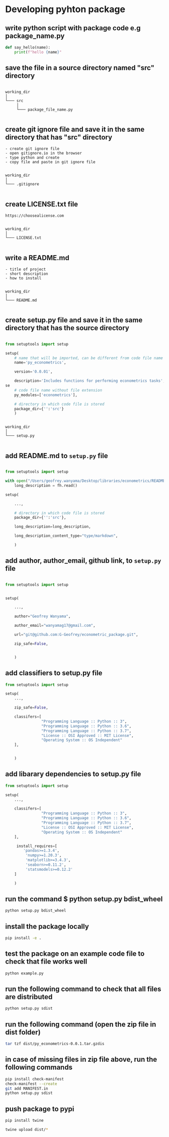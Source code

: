
# Developing pyhton package

## write python script with package code e.g package_name.py
```python
def say_hello(name):
    print(f"hello {name}"
```
## save the file in a source directory named  "src" directory
```

working_dir
│
└─── src
     │
     └─── package_file_name.py
 
```
## create git ignore file and save it in the same directory that has "src" directory
	- create git ignore file
	- open gitignore.io in the browser
	- type python and create
	- copy file and paste in git ignore file

```

working_dir
│
└─── .gitignore
 
```

## create LICENSE.txt file
	https://choosealicense.com
```

working_dir
│
└─── LICENSE.txt
 
```


## write a README.md
	- title of project
	- short description
	- how to install
```

working_dir
│
└─── README.md
 
```

## create setup.py file and save it in the same directory that has the source directory
```python

from setuptools import setup

setup(
    # name that will be imported, can be different from code file name
    name='py_econometrics',

    version='0.0.01',

    description='Includes functions for performing econometrics tasks',
se
    # code file name without file extension
    py_modules=['econometrics'],

    # directory in which code file is stored
    package_dir={'':'src'}
    )
```
```

working_dir
│
└─── setup.py 
 
```

## add README.md to `setup.py` file
```python

from setuptools import setup

with open("/Users/geofrey.wanyama/Desktop/libraries/econometrics/README.md", "r") as fh:
    long_description = fh.read()

setup(

	...,

    # directory in which code file is stored
    package_dir={'':'src'},

    long_description=long_description,

    long_description_content_type="type/markdown",

    )
```

## add author, author_email, github link,  to `setup.py` file
```python

from setuptools import setup


setup(

	...,

    author="Geofrey Wanyama",

    author_email="wanyamag17@gmail.com",

    url="git@github.com:G-Geofrey/econometric_package.git",

    zip_safe=False,


    )
```

## add classifiers to setup.py file
```python
from setuptools import setup

setup(
	...,

    zip_safe=False,

    classifers=[ 
                "Programming Language :: Python :: 3",
                "Programming Language :: Python :: 3.6",
                "Programming Language :: Python :: 3.7", 
                "License :: OSI Approved :: MIT License",
                "Operating System :: OS Independent"
    ],


    )
```

## add libarary dependencies to setup.py file
```python
from setuptools import setup

setup(
	...,

    classifers=[ 
                "Programming Language :: Python :: 3",
                "Programming Language :: Python :: 3.6",
                "Programming Language :: Python :: 3.7", 
                "License :: OSI Approved :: MIT License",
                "Operating System :: OS Independent"
    ],

     install_requires=[
     	'pandas>=1.3.4',
		 'numpy>=1.20.3',
		 'matplotlib>=3.4.3',
		 'seaborn>=0.11.2',
		 'statsmodels>=0.12.2'
	]

    )

```

## run the command $ python setup.py bdist_wheel
```bash
python setup.py bdist_wheel
```

## install the package locally
```bash
pip install -e . 
```

## test the package on an example code file to check that file works well
```bash
python example.py
```

## run the following command to check that all files are distributed
```bash
python setup.py sdist
```
## run the following command (open the zip file in dist folder)
```bash
tar tzf dist/py_econometrics-0.0.1.tar.gzdis
```

## in case of missing files in zip file above, run the following commands
```bash
pip install check-manifest
check-manifest --create
git add MANIFEST.in
python setup.py sdist

```

## push package to pypi
```bash
pip install twine

twine upload dist/*
```




